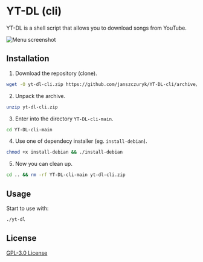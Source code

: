 # YT-DL (cli)

YT-DL is a shell script that allows you to download songs from YouTube.

![Menu screenshot](https://i.imgur.com/FZisbT9.png)

## Installation

1. Download the repository (clone).
```bash
wget -O yt-dl-cli.zip https://github.com/janszczuryk/YT-DL-cli/archive/main.zip
```
2. Unpack the archive.
```bash
unzip yt-dl-cli.zip
```
3. Enter into the directory `YT-DL-cli-main`.
```bash
cd YT-DL-cli-main
```
4. Use one of dependecy installer (eg. `install-debian`).
```bash
chmod +x install-debian && ./install-debian
```
5. Now you can clean up.
```bash
cd .. && rm -rf YT-DL-cli-main yt-dl-cli.zip
```

## Usage

Start to use with:
```bash
./yt-dl
```

## License
[GPL-3.0 License](https://www.gnu.org/licenses/gpl-3.0.html)